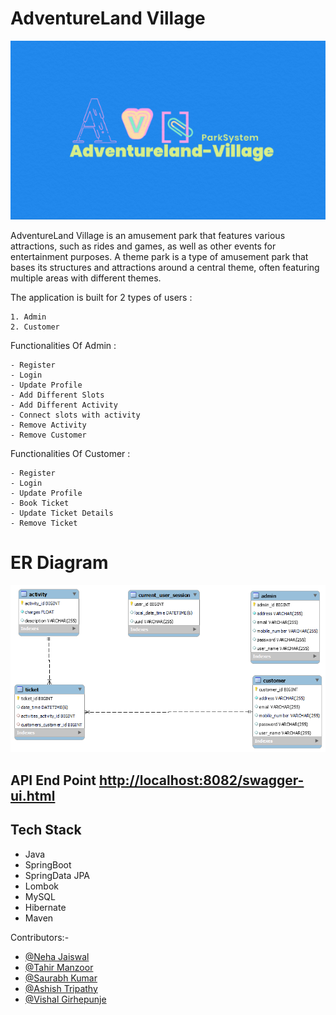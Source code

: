 # AdventureLand Village
<img src="./Adventureland-Village/Images/AdventureLand_logo.PNG"/>
<p>AdventureLand Village is an amusement park  that features various attractions, such as rides and games, as well as other events for entertainment purposes. A theme park is a type of amusement park that bases its structures and attractions around a central theme, often featuring multiple areas with different themes.</p>


The application is built for 2 types of users :

    1. Admin
    2. Customer
    
Functionalities Of Admin :

    - Register   
    - Login
    - Update Profile
    - Add Different Slots
    - Add Different Activity
    - Connect slots with activity
    - Remove Activity
    - Remove Customer
    
 Functionalities Of Customer :

    - Register
    - Login
    - Update Profile
    - Book Ticket
    - Update Ticket Details
    - Remove Ticket
    
 # ER Diagram
<img src="./Adventureland-Village/Images/new.png"/>

<h2>API End Point <a href="http://localhost:8082/swagger-ui.html">http://localhost:8082/swagger-ui.html</a></h2>
<h2>Tech Stack</h2>
<ul>
  <li>Java</li>
  <li>SpringBoot</li>
  <li>SpringData JPA</li>
  <li>Lombok</li>
  <li>MySQL</li>
  <li>Hibernate</li> 
  <li>Maven</li>
</ul>

 Contributors:-
 
 - [@Neha Jaiswal](https://github.com/neha-hue)
 - [@Tahir Manzoor](https://github.com/TahiR-ManzooR-110)
 - [@Saurabh Kumar](https://github.com/rajsaurabh78)
 - [@Ashish Tripathy](https://github.com/malonicester)
 - [@Vishal Girhepunje](https://github.com/vishal-girhepunje)
    
   
